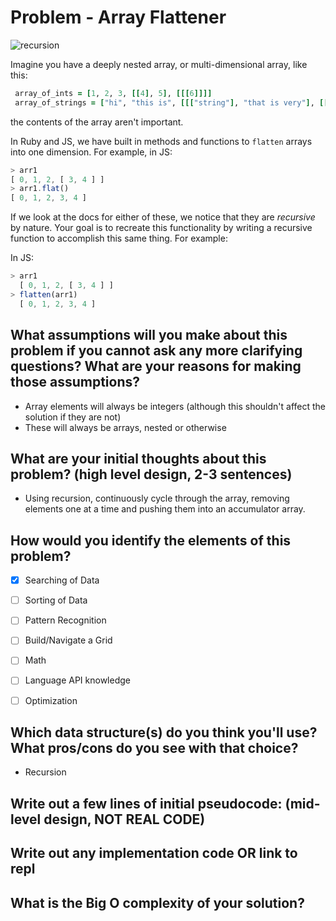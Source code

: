 # Problem - Array Flattener
![recursion](https://media.giphy.com/media/3GuP496Wrkos8/giphy.gif)

Imagine you have a deeply nested array, or multi-dimensional array, like this:

```rb
 array_of_ints = [1, 2, 3, [[4], 5], [[[6]]]]
 array_of_strings = ["hi", "this is", [[["string"], "that is very"], [[[["nested"]]]]]]
```
the contents of the array aren't important.

In Ruby and JS, we have built in methods and functions to `flatten` arrays into one dimension.  For example, in JS:

```js
> arr1
[ 0, 1, 2, [ 3, 4 ] ]
> arr1.flat()
[ 0, 1, 2, 3, 4 ]
```
If we look at the docs for either of these, we notice that they are _recursive_ by nature. Your goal is to recreate this functionality by writing a recursive function to accomplish this same thing. For example:

In JS:

```js
> arr1
  [ 0, 1, 2, [ 3, 4 ] ]
> flatten(arr1)
  [ 0, 1, 2, 3, 4 ]
```

## What assumptions will you make about this problem if you cannot ask any more clarifying questions? What are your reasons for making those assumptions?
- Array elements will always be integers (although this shouldn't affect the solution if they are not)
- These will always be arrays, nested or otherwise

## What are your initial thoughts about this problem? (high level design, 2-3 sentences)
- Using recursion, continuously cycle through the array, removing elements one at a time and pushing them into an accumulator array.

## How would you identify the elements of this problem?

- [x] Searching of Data
- [ ] Sorting of Data
- [ ] Pattern Recognition
- [ ] Build/Navigate a Grid
- [ ] Math
- [ ] Language API knowledge
- [ ] Optimization


## Which data structure(s) do you think you'll use? What pros/cons do you see with that choice?
- Recursion

## Write out a few lines of initial pseudocode: (mid-level design, NOT REAL CODE)

## Write out any implementation code OR link to repl

## What is the Big O complexity of your solution?
